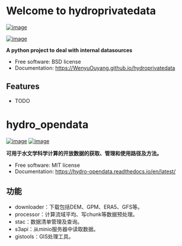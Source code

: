 # Welcome to hydroprivatedata


[![image](https://img.shields.io/pypi/v/hydroprivatedata.svg)](https://pypi.python.org/pypi/hydroprivatedata)

[![image](https://pyup.io/repos/github/WenyuOuyang/hydroprivatedata/shield.svg)](https://pyup.io/repos/github/WenyuOuyang/hydroprivatedata)


**A python project to deal with internal datasources**


-   Free software: BSD license
-   Documentation: <https://WenyuOuyang.github.io/hydroprivatedata>
    

## Features

-   TODO

# hydro_opendata


[![image](https://img.shields.io/pypi/v/hydro_opendata.svg)](https://pypi.python.org/pypi/hydro_opendata)
[![image](https://readthedocs.org/projects/hydro-opendata/badge/?version=latest)](https://hydro-opendata.readthedocs.io/en/latest/?version=latest)

**可用于水文学科学计算的开放数据的获取、管理和使用路径及方法。**


-   Free software: MIT license
-   Documentation: <https://hydro-opendata.readthedocs.io/en/latest/>
    

## 功能

-   downloader：下载包括DEM、GPM、ERA5、GFS等。
-   processor：计算流域平均、写chunk等数据预处理。
-   stac：数据清单管理及查询。
-   s3api：从minio服务器中读取数据。
-   gistools：GIS处理工具。

